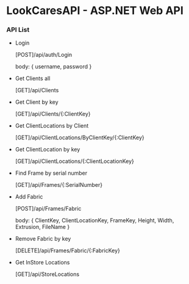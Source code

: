 # LookCaresAPI - ASP.NET Web API


### API List

- Login

	 [POST]/api/auth/Login

	 body: { username, password }


- Get Clients all

	[GET]/api/Clients


- Get Client by key 

	[GET]/api/Clients/{:ClientKey}


- Get ClientLocations by Client

	[GET]/api/ClientLocations/ByClientKey/{:ClientKey}


- Get ClientLocation by key

	[GET]/api/ClientLocations/{:ClientLocationKey}


- Find Frame by serial number

	[GET]/api/Frames/{:SerialNumber}


- Add Fabric

	 [POST]/api/Frames/Fabric

	 body: { ClientKey, ClientLocationKey, FrameKey, Height, Width, Extrusion, FileName }


- Remove Fabric by key

	[DELETE]/api/Frames/Fabric/{:FabricKey}


- Get InStore Locations

	[GET]/api/StoreLocations
